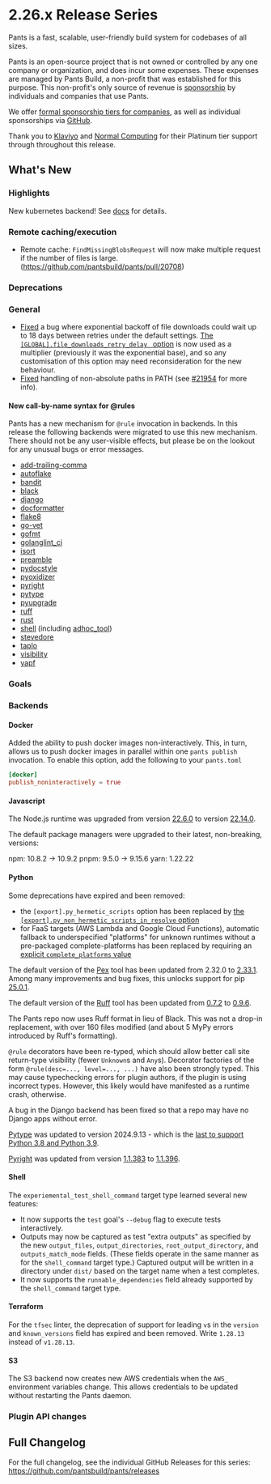 # 2.26.x Release Series

Pants is a fast, scalable, user-friendly build system for codebases of all sizes.

Pants is an open-source project that is not owned or controlled by any one company or organization, and does incur some expenses. These expenses are managed by Pants Build, a non-profit that was established for this purpose. This non-profit's only source of revenue is [sponsorship](https://www.pantsbuild.org/sponsorship) by individuals and companies that use Pants.

We offer [formal sponsorship tiers for companies](https://www.pantsbuild.org/sponsorship), as well as individual sponsorships via [GitHub](https://github.com/sponsors/pantsbuild).

Thank you to [Klaviyo](https://www.klaviyo.com/) and [Normal Computing](https://normalcomputing.ai/) for their Platinum tier support through throughout this release.

## What's New

### Highlights

New kubernetes backend! See [docs](https://www.pantsbuild.org/stable/docs/kubernetes) for details.

### Remote caching/execution

- Remote cache: `FindMissingBlobsRequest` will now make multiple request if the number of files is large. (https://github.com/pantsbuild/pants/pull/20708)

### Deprecations


### General

- [Fixed](https://github.com/pantsbuild/pants/pull/21959) a bug where exponential backoff of file downloads could wait up to 18 days between retries under the default settings. [The `[GLOBAL].file_downloads_retry_delay ` option](https://www.pantsbuild.org/2.26/reference/global-options#file_downloads_retry_delay) is now used as a multiplier (previously it was the exponential base), and so any customisation of this option may need reconsideration for the new behaviour.
- [Fixed](https://github.com/pantsbuild/pants/pull/22024) handling of non-absolute paths in PATH (see [#21954](https://github.com/pantsbuild/pants/issues/21954) for more info).

#### New call-by-name syntax for @rules

Pants has a new mechanism for `@rule` invocation in backends. In this release the following backends were migrated to use this new mechanism. There should not be any user-visible effects, but please be on the lookout for any unusual bugs or error messages.

- [add-trailing-comma](https://www.pantsbuild.org/stable/reference/subsystems/add-trailing-comma)
- [autoflake](https://www.pantsbuild.org/stable/reference/subsystems/autoflake)
- [bandit](https://www.pantsbuild.org/stable/reference/subsystems/bandit)
- [black](https://www.pantsbuild.org/stable/reference/subsystems/black)
- [django](https://www.pantsbuild.org/dev/docs/using-pants/key-concepts/backends#available-experimental-backends)
- [docformatter](https://www.pantsbuild.org/stable/reference/subsystems/docformatter)
- [flake8](https://www.pantsbuild.org/stable/reference/subsystems/flake8)
- [go-vet](https://www.pantsbuild.org/stable/reference/subsystems/go-vet)
- [gofmt](https://www.pantsbuild.org/stable/reference/subsystems/gofmt)
- [golanglint_ci](https://www.pantsbuild.org/stable/reference/subsystems/golangci-lint)
- [isort](https://www.pantsbuild.org/stable/reference/subsystems/isort)
- [preamble](https://www.pantsbuild.org/stable/reference/subsystems/preamble)
- [pydocstyle](https://www.pantsbuild.org/stable/reference/subsystems/pydocstyle)
- [pyoxidizer](https://www.pantsbuild.org/stable/reference/subsystems/pyoxidizer)
- [pyright](https://www.pantsbuild.org/stable/reference/subsystems/pyright)
- [pytype](https://www.pantsbuild.org/stable/reference/subsystems/pytype)
- [pyupgrade](https://www.pantsbuild.org/stable/reference/subsystems/pyupgrade)
- [ruff](https://www.pantsbuild.org/stable/reference/subsystems/ruff)
- [rust](https://www.pantsbuild.org/stable/reference/subsystems/rust)
- [shell](https://www.pantsbuild.org/stable/docs/shell) (including [adhoc_tool](https://www.pantsbuild.org/stable/reference/targets/adhoc_tool))
- [stevedore](https://www.pantsbuild.org/stable/reference/build-file-symbols/stevedore_namespace)
- [taplo](https://www.pantsbuild.org/stable/reference/subsystems/taplo)
- [visibility](https://www.pantsbuild.org/stable/reference/subsystems/visibility)
- [yapf](https://www.pantsbuild.org/stable/reference/subsystems/yapf)

### Goals


### Backends


#### Docker

Added the ability to push docker images non-interactively. This, in turn, allows us to push docker images in parallel within one `pants publish` invocation.
To enable this option, add the following to your `pants.toml`

``` toml
[docker]
publish_noninteractively = true
```

#### Javascript

The Node.js runtime was upgraded from version [22.6.0](https://github.com/nodejs/node/releases/tag/v22.14.0) to version [22.14.0](https://github.com/nodejs/node/releases/tag/v22.14.0).

The default package managers were upgraded to their latest, non-breaking, versions:

npm: 10.8.2 -> 10.9.2
pnpm: 9.5.0 -> 9.15.6
yarn: 1.22.22

#### Python

Some deprecations have expired and been removed:

- the `[export].py_hermetic_scripts` option has been replaced by [the `[export].py_non_hermetic_scripts_in_resolve` option](https://www.pantsbuild.org/2.25/reference/goals/export#py_non_hermetic_scripts_in_resolve)
- for FaaS targets (AWS Lambda and Google Cloud Functions), automatic fallback to underspecified "platforms" for unknown runtimes without a pre-packaged complete-platforms has been replaced by requiring an [explicit `complete_platforms` value](https://www.pantsbuild.org/2.25/reference/targets/python_aws_lambda_function#complete_platforms)

The default version of the [Pex](https://docs.pex-tool.org/) tool has been updated from 2.32.0 to [2.33.1](https://github.com/pex-tool/pex/releases/tag/v2.33.1).  Among many improvements and bug fixes, this unlocks support for pip [25.0.1](https://pip.pypa.io/en/stable/news/#v25-0-1).

The default version of the [Ruff](https://docs.astral.sh/ruff/) tool has been updated from [0.7.2](https://github.com/astral-sh/ruff/releases/tag/0.7.2) to [0.9.6](https://github.com/astral-sh/ruff/releases/tag/0.9.6).

The Pants repo now uses Ruff format in lieu of Black. This was not a drop-in replacement, with over 160 files modified (and about 5 MyPy errors introduced by Ruff's formatting).

`@rule` decorators have been re-typed, which should allow better call site return-type visibility (fewer `Unknown`s and `Any`s). Decorator factories of the form `@rule(desc=..., level=..., ...)` have also been strongly typed. This may cause typechecking errors for plugin authors, if the plugin is using incorrect types. However, this likely would have manifested as a runtime crash, otherwise.

A bug in the Django backend has been fixed so that a repo may have no Django apps without error. 

[Pytype](https://www.pantsbuild.org/stable/reference/subsystems/pytype) was updated to version 2024.9.13 - which is the [last to support Python 3.8 and Python 3.9](https://github.com/google/pytype/blob/main/CHANGELOG).

[Pyright](https://www.pantsbuild.org/stable/reference/subsystems/pyright) was updated from version [1.1.383](https://github.com/microsoft/pyright/releases/tag/1.1.383) to [1.1.396](https://github.com/microsoft/pyright/releases/tag/1.1.396).

#### Shell

The `experiemental_test_shell_command` target type learned several new features:

- It now supports the `test` goal's `--debug` flag to execute tests interactively.
- Outputs may now be captured as test "extra outputs" as specified by the new `output_files`, `output_directories`, `root_output_directory`, and `outputs_match_mode` fields. (These fields operate in the same manner as for the `shell_command` target type.) Captured output will be written in a directory under `dist/` based on the target name when a test completes.
- It now supports the `runnable_dependencies` field already supported by the `shell_command` target type.

#### Terraform

For the `tfsec` linter, the deprecation of support for leading `v`s in the `version` and `known_versions` field has expired and been removed. Write `1.28.13` instead of `v1.28.13`.

#### S3

The S3 backend now creates new AWS credentials when the `AWS_` environment variables change. This allows credentials to be updated without restarting the Pants daemon.

### Plugin API changes


## Full Changelog

For the full changelog, see the individual GitHub Releases for this series: <https://github.com/pantsbuild/pants/releases>
